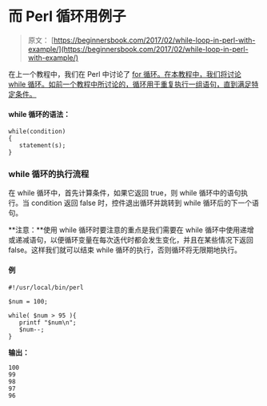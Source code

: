 # 而 Perl 循环用例子

> 原文： [https://beginnersbook.com/2017/02/while-loop-in-perl-with-example/](https://beginnersbook.com/2017/02/while-loop-in-perl-with-example/)

在上一个教程中，我们在 Perl 中讨论了 [for 循环。在本教程中，我们将讨论 while 循环。如前一个教程中所讨论的，循环用于重复执行一组语句，直到满足特定条件。](https://beginnersbook.com/2017/02/for-loop-in-perl-with-example/)

#### while 循环的语法：

```
while(condition)
{
   statement(s);
}
```

### while 循环的执行流程

在 while 循环中，首先计算条件，如果它返回 true，则 while 循环中的语句执行。当 condition 返回 false 时，控件退出循环并跳转到 while 循环后的下一个语句。

**注意：**使用 while 循环时要注意的重点是我们需要在 while 循环中使用递增或递减语句，以便循环变量在每次迭代时都会发生变化，并且在某些情况下返回 false。这样我们就可以结束 while 循环的执行，否则循环将无限期地执行。

#### 例

```
#!/usr/local/bin/perl

$num = 100;

while( $num > 95 ){
   printf "$num\n";
   $num--;
}
```

**输出：**

```
100
99
98
97
96
```